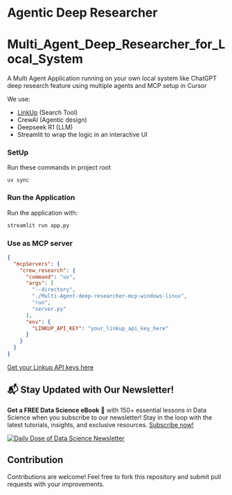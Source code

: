 # Agentic Deep Researcher

# Multi_Agent_Deep_Researcher_for_Local_System
A Multi Agent Application running on your own local system like ChatGPT deep research feature using multiple agents and MCP setup in Cursor

We use:

- [LinkUp](https://www.linkup.so/) (Search Tool)
- CrewAI (Agentic design)
- Deepseek R1 (LLM)
- Streamlit to wrap the logic in an interactive UI

### SetUp

Run these commands in project root

```
uv sync
```


### Run the Application

Run the application with:

```bash
streamlit run app.py
```

### Use as MCP server

```json
{
  "mcpServers": {
    "crew_research": {
      "command": "uv",
      "args": [
        "--directory",
        "./Multi-Agent-deep-researcher-mcp-windows-linux",
        "run",
        "server.py"
      ],
      "env": {
        "LINKUP_API_KEY": "your_linkup_api_key_here"
      }
    }
  }
}
```
[Get your Linkup API keys here](https://www.linkup.so/)

## 📬 Stay Updated with Our Newsletter!

**Get a FREE Data Science eBook** 📖 with 150+ essential lessons in Data Science when you subscribe to our newsletter! Stay in the loop with the latest tutorials, insights, and exclusive resources. [Subscribe now!](https://join.dailydoseofds.com)

[![Daily Dose of Data Science Newsletter](https://github.com/patchy631/ai-engineering/blob/main/resources/join_ddods.png)](https://join.dailydoseofds.com)

## Contribution

Contributions are welcome! Feel free to fork this repository and submit pull requests with your improvements.